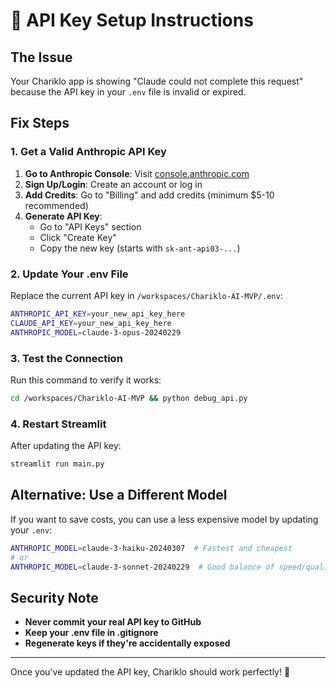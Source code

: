 # 🔑 API Key Setup Instructions

## The Issue
Your Chariklo app is showing "Claude could not complete this request" because the API key in your `.env` file is invalid or expired.

## Fix Steps

### 1. Get a Valid Anthropic API Key

1. **Go to Anthropic Console**: Visit [console.anthropic.com](https://console.anthropic.com)
2. **Sign Up/Login**: Create an account or log in
3. **Add Credits**: Go to "Billing" and add credits (minimum $5-10 recommended)
4. **Generate API Key**: 
   - Go to "API Keys" section
   - Click "Create Key"
   - Copy the new key (starts with `sk-ant-api03-...`)

### 2. Update Your .env File

Replace the current API key in `/workspaces/Chariklo-AI-MVP/.env`:

```bash
ANTHROPIC_API_KEY=your_new_api_key_here
CLAUDE_API_KEY=your_new_api_key_here
ANTHROPIC_MODEL=claude-3-opus-20240229
```

### 3. Test the Connection

Run this command to verify it works:
```bash
cd /workspaces/Chariklo-AI-MVP && python debug_api.py
```

### 4. Restart Streamlit

After updating the API key:
```bash
streamlit run main.py
```

## Alternative: Use a Different Model

If you want to save costs, you can use a less expensive model by updating your `.env`:

```bash
ANTHROPIC_MODEL=claude-3-haiku-20240307  # Fastest and cheapest
# or
ANTHROPIC_MODEL=claude-3-sonnet-20240229  # Good balance of speed/quality
```

## Security Note

- **Never commit your real API key to GitHub**
- **Keep your .env file in .gitignore**
- **Regenerate keys if they're accidentally exposed**

---

Once you've updated the API key, Chariklo should work perfectly! 🎉
